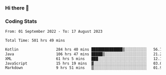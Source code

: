 ### Hi there 👋

<!--
**Girrafeec/girrafeec** is a ✨ _special_ ✨ repository because its `README.md` (this file) appears on your GitHub profile.

Here are some ideas to get you started:

- 🔭 I’m currently working on ...
- 🌱 I’m currently learning ...
- 👯 I’m looking to collaborate on ...
- 🤔 I’m looking for help with ...
- 💬 Ask me about ...
- 📫 How to reach me: ...
- 😄 Pronouns: ...
- ⚡ Fun fact: ...
-->

### Coding Stats
<!--START_SECTION:waka-->

```txt
From: 01 September 2022 - To: 17 August 2023

Total Time: 501 hrs 49 mins

Kotlin                 284 hrs 40 mins ██████████████▒░░░░░░░░░░   56.73 %
Java                   106 hrs 47 mins █████▒░░░░░░░░░░░░░░░░░░░   21.28 %
XML                    61 hrs 5 mins   ███░░░░░░░░░░░░░░░░░░░░░░   12.17 %
JavaScript             15 hrs 19 mins  ▓░░░░░░░░░░░░░░░░░░░░░░░░   03.05 %
Markdown               9 hrs 51 mins   ▒░░░░░░░░░░░░░░░░░░░░░░░░   01.96 %
```

<!--END_SECTION:waka-->

